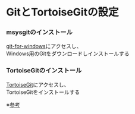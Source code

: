 # GitとTortoiseGitの設定

### msysgitのインストール
[git-for-windows](https://git-for-windows.github.io/)にアクセスし、  
Windows用のGitをダウンロードしインストールする

### TortoiseGitのインストール
[TortoiseGit](https://tortoisegit.org/)にアクセスし、  
TortoiseGitをインストールする

※[参考](http://moondoldo.com/DoldoWorkz/?Git%2FWindows%E3%81%A7%E4%BD%BF%E3%81%86(msysgit%E3%83%BBTortoiseGit)#ac04c0d9)